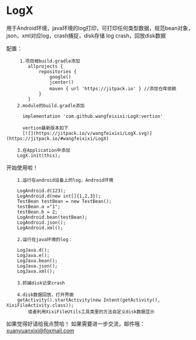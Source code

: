 # LogX
用于Android环境，java环境的log打印，可打印任何类型数据，规范bean对象，json，xml对应log，crash捕捉，disk存储 log crash，回放disk数据


配置： 

         1.项目根build.gradle添加
            allprojects {
                repositories {
                    google()
                    jcenter()
                    maven { url 'https://jitpack.io' } //添加仓库依赖
                }
            }
        2.module的build.gradle添加

          implementation 'com.github.wangfeixixi:LogX:vertion'
		  
		  vertion最新版本如下
		  [![](https://jitpack.io/v/wangfeixixi/LogX.svg)](https://jitpack.io/#wangfeixixi/LogX)

		3.在Application中添加
        LogX.init(this);

开始使用啦！


		1.运行在android设备上的log，Android环境
		
    	LogAndroid.d(123);
        LogAndroid.d(new int[]{1,2,3});
        TestBean testBean = new TestBean();
        testBean.a ="1";
        testBean.b = 2;
        LogAndroid.bean(testBean);
        LogAndroid.json();
        LogAndroid.xml();

		2.运行在java环境的log：
		
        LogJava.d();
        LogJava.e();
        LogJava.bean();
        LogJava.json();
        LogJava.xml();
		
		3.抓捕disk记录crash
        
		4.disk数据回放，打开界面
        getActivity().startActivity(new Intent(getActivity(), XixiFileActivity.class));
			或者利用XixiFileUtils工具类里的方法自定义disk数据显示

如果觉得好请给我点赞哈！
如果需要进一步交流，邮件哦：xuanyuanxixi@foxmail.com
